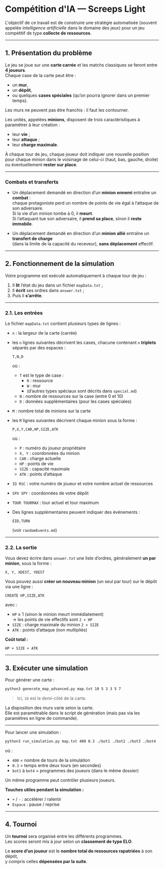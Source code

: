 # Compétition d'IA — Screeps Light

L'objectif de ce travail est de construire une stratégie automatisée (souvent appelée *intelligence artificielle* dans le domaine des jeux) pour un jeu compétitif de type **collecte de ressources**.

---

## 1. Présentation du problème

Le jeu se joue sur une **carte carrée** et les matchs classiques se feront entre **4 joueurs**.  
Chaque case de la carte peut être :
- un **mur**,
- un **dépôt**,
- ou quelques **cases spéciales** (qu’on pourra ignorer dans un premier temps).

Les murs ne peuvent pas être franchis : il faut les contourner.

Les unités, appelées **minions**, disposent de trois caractéristiques à paramétrer à leur création :  
- leur **vie** ;  
- leur **attaque** ;  
- leur **charge maximale**.

À chaque tour de jeu, chaque joueur doit indiquer une nouvelle position pour chaque minion dans le voisinage de celui-ci (haut, bas, gauche, droite) ou éventuellement **rester sur place**.

---

### Combats et transferts

- Un déplacement demandé en direction d’un **minion ennemi** entraîne un **combat** :  
  chaque protagoniste perd un nombre de points de vie égal à l’attaque de son adversaire.  
  Si la vie d’un minion tombe à 0, il **meurt**.  
  Si l’attaquant tue son adversaire, il **prend sa place**, sinon il **reste immobile**.

- Un déplacement demandé en direction d’un **minion allié** entraîne un **transfert de charge**  
  (dans la limite de la capacité du receveur), **sans déplacement** effectif.

---

## 2. Fonctionnement de la simulation

Votre programme est exécuté automatiquement à chaque tour de jeu :  

1. Il **lit** l’état du jeu dans un fichier `mapData.txt` ;  
2. Il **écrit** ses ordres dans `answer.txt` ;  
3. Puis il **s’arrête**.

---

### 2.1. Les entrées

Le fichier `mapData.txt` contient plusieurs types de lignes :

- `n` : la largeur de la carte (carrée)  
- les `n` lignes suivantes décrivent les cases, chacune contenant `n` **triplets** séparés par des espaces :  
  ```
  T,N,D
  ```
  où :
  - `T` est le type de case :
    - `R` : ressource  
    - `W` : mur  
    - (d’autres types spéciaux sont décrits dans `special.md`)
  - `N` : nombre de ressources sur la case (entre 0 et 10)  
  - `D` : données supplémentaires (pour les cases spéciales)

- `M` : nombre total de minions sur la carte  
- les `M` lignes suivantes décrivent chaque minion sous la forme :
  ```
  P,X,Y,CAR,HP,SIZE,ATK
  ```
  où :
  - `P` : numéro du joueur propriétaire  
  - `X, Y` : coordonnées du minion  
  - `CAR` : charge actuelle  
  - `HP` : points de vie  
  - `SIZE` : capacité maximale  
  - `ATK` : points d’attaque  

- `ID RSC` : votre numéro de joueur et votre nombre actuel de ressources  
- `SPX SPY` : coordonnées de votre dépôt  
- `TOUR TOURMAX` : tour actuel et tour maximum  
- Des lignes supplémentaires peuvent indiquer des événements :
  ```
  EID,TURN
  ```
  (voir `randomEvents.md`)

---

### 2.2. La sortie

Vous devez écrire dans `answer.txt` une liste d’ordres, généralement **un par minion**, sous la forme :
```
X, Y, XDEST, YDEST
```

Vous pouvez aussi **créer un nouveau minion** (un seul par tour) sur le dépôt via une ligne :
```
CREATE HP,SIZE,ATK
```

avec :
- `HP` ≥ 1 (sinon le minion meurt immédiatement)  
  → les points de vie effectifs sont `2 × HP`  
- `SIZE` : charge maximale du minion `2 × SIZE`  
- `ATK` : points d’attaque (non multipliés)

**Coût total :**
```
HP + SIZE + ATK
```

---

## 3. Exécuter une simulation

Pour générer une carte :

```bash
python3 generate_map_advanced.py map.txt 10 5 3 3 5 7
```
> Ici, `10` est le demi-côté de la carte.

La disposition des murs varie selon la carte.  
Elle est paramétrable dans le script de génération (mais pas via les paramètres en ligne de commande).

---

Pour lancer une simulation :

```bash
python3 run_simulation.py map.txt 400 0.3 ./bot1 ./bot2 ./bot3 ./bot4
```

où :
- `400` = nombre de tours de la simulation  
- `0.3` = temps entre deux tours (en secondes)  
- `bot1` à `bot4` = programmes des joueurs (dans le même dossier)  

Un même programme peut contrôler plusieurs joueurs.

**Touches utiles pendant la simulation :**
- `+` / `-` : accélérer / ralentir  
- `Espace` : pause / reprise  

---

## 4. Tournoi

Un **tournoi** sera organisé entre les différents programmes.  
Les scores seront mis à jour selon un **classement de type ELO**.

Le **score d’un joueur** est le **nombre total de ressources rapatriées** à son dépôt,  
y compris celles **dépensées par la suite**.